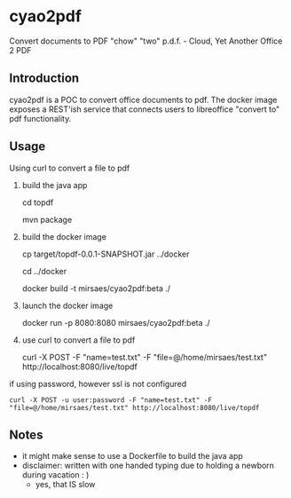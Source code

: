 # cyao2pdf
Convert documents to PDF
"chow" "two" p.d.f. - Cloud, Yet Another Office 2 PDF

## Introduction
cyao2pdf is a POC to convert office documents to pdf.
The docker image exposes a REST'ish service that connects users to libreoffice "convert to" pdf functionality.

## Usage
Using curl to convert a file to pdf

 1. build the java app


	cd topdf

	mvn package

 2. build the docker image


	cp target/topdf-0.0.1-SNAPSHOT.jar ../docker

	cd ../docker

    docker build -t mirsaes/cyao2pdf:beta ./
	

 3. launch the docker image


	docker run -p 8080:8080 mirsaes/cyao2pdf:beta ./


 4. use curl to convert a file to pdf


	curl -X POST -F "name=test.txt" -F "file=@/home/mirsaes/test.txt" http://localhost:8080/live/topdf
	

if using password, however ssl is not configured
	

	curl -X POST -u user:password -F "name=test.txt" -F "file=@/home/mirsaes/test.txt" http://localhost:8080/live/topdf

## Notes
* it might make sense to use a Dockerfile to build the java app
* disclaimer: written with one handed typing due to holding a newborn during vacation  : )
	* yes, that IS slow
